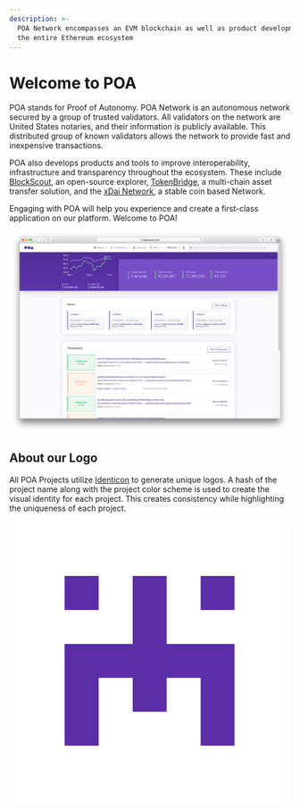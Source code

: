 ```yaml
---
description: >-
  POA Network encompasses an EVM blockchain as well as product development for
  the entire Ethereum ecosystem
---
```


# Welcome to POA

POA stands for Proof of Autonomy. POA Network is an autonomous network secured by a group of trusted validators. All validators on the network are United States notaries, and their information is publicly available.  This distributed group of known validators allows the network to provide fast and inexpensive transactions.

POA also develops products and tools to improve interoperability, infrastructure and transparency throughout the ecosystem. These include [BlockScout](https://docs.blockscout.com/), an open-source explorer, [TokenBridge](https://docs.tokenbridge.net/), a multi-chain asset transfer solution, and the [xDai Network](https://www.xdaichain.com/), a stable coin based Network.

Engaging with POA will help you experience and create a first-class application on our platform. Welcome to POA!

![POA on BlockScout.com](.gitbook/assets/poa-on-blockscout.png)

## About our Logo

All POA Projects utilize [Identicon](http://identicon.net/) to generate unique logos. A hash of the project name along with the project color scheme is used to create the visual identity for each project. This creates consistency while highlighting the uniqueness of each project.

![POA logo](.gitbook/assets/poa_2.png)






